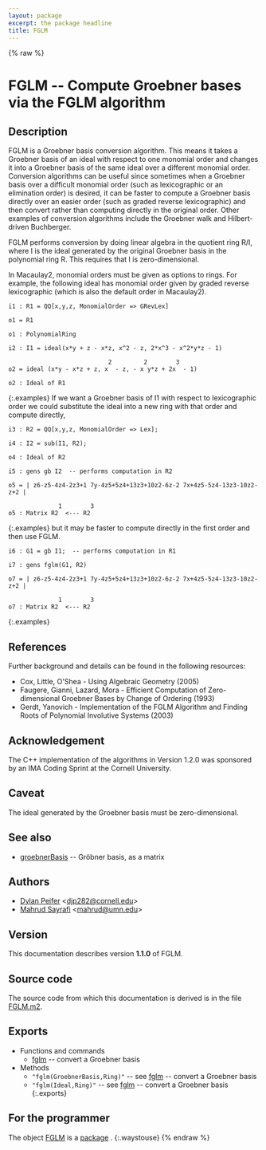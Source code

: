 ```yaml
---
layout: package
excerpt: the package headline
title: FGLM
---
```

{% raw %}
# FGLM -- Compute Groebner bases via the FGLM algorithm

## Description
FGLM is a Groebner basis conversion algorithm. This means it takes a Groebner basis of an ideal with respect to one monomial order and changes it into a Groebner basis of the same ideal over a different monomial order. Conversion algorithms can be useful since sometimes when a Groebner basis over a difficult monomial order (such as lexicographic or an elimination order) is desired, it can be faster to compute a Groebner basis directly over an easier order (such as graded reverse lexicographic) and then convert rather than computing directly in the original order. Other examples of conversion algorithms include the Groebner walk and Hilbert-driven Buchberger.

FGLM performs conversion by doing linear algebra in the quotient ring R/I, where I is the ideal generated by the original Groebner basis in the polynomial ring R. This requires that I is zero-dimensional.

In Macaulay2, monomial orders must be given as options to rings. For example, the following ideal has monomial order given by graded reverse lexicographic (which is also the default order in Macaulay2).

```M2
i1 : R1 = QQ[x,y,z, MonomialOrder => GRevLex]

o1 = R1

o1 : PolynomialRing

i2 : I1 = ideal(x*y + z - x*z, x^2 - z, 2*x^3 - x^2*y*z - 1)

                            2         2        3
o2 = ideal (x*y - x*z + z, x  - z, - x y*z + 2x  - 1)

o2 : Ideal of R1
```
{:.examples}
If we want a Groebner basis of I1 with respect to lexicographic order we could substitute the ideal into a new ring with that order and compute directly,

```M2
i3 : R2 = QQ[x,y,z, MonomialOrder => Lex];

i4 : I2 = sub(I1, R2);

o4 : Ideal of R2

i5 : gens gb I2  -- performs computation in R2

o5 = | z6-z5-4z4-2z3+1 7y-4z5+5z4+13z3+10z2-6z-2 7x+4z5-5z4-13z3-10z2-z+2 |

              1        3
o5 : Matrix R2  <--- R2
```
{:.examples}
but it may be faster to compute directly in the first order and then use FGLM.

```M2
i6 : G1 = gb I1;  -- performs computation in R1

i7 : gens fglm(G1, R2)

o7 = | z6-z5-4z4-2z3+1 7y-4z5+5z4+13z3+10z2-6z-2 7x+4z5-5z4-13z3-10z2-z+2 |

              1        3
o7 : Matrix R2  <--- R2
```
{:.examples}

## References

Further background and details can be found in the following resources:

- Cox, Little, O'Shea - Using Algebraic Geometry (2005)
- Faugere, Gianni, Lazard, Mora - Efficient Computation of Zero-dimensional Groebner Bases by Change of Ordering (1993)
- Gerdt, Yanovich - Implementation of the FGLM Algorithm and Finding Roots of Polynomial Involutive Systems (2003)

## Acknowledgement

The C++ implementation of the algorithms in Version 1.2.0 was sponsored by an IMA Coding Sprint at the Cornell University.

## Caveat
The ideal generated by the Groebner basis must be zero-dimensional.

## See also

- <a title="Gröbner basis, as a matrix" href="/home/mahrud/Projects/M2/M2/M2/BUILD/build/usr-dist/common/share/doc/Macaulay2/Macaulay2Doc/html/_groebner__Basis.html">groebnerBasis</a> -- Gröbner basis, as a matrix

## Authors

- [Dylan Peifer](https://math.cornell.edu/~djp282) <[djp282@cornell.edu](mailto:djp282@cornell.edu)>
- [Mahrud Sayrafi](https://math.umn.edu/~mahrud) <[mahrud@umn.edu](mailto:mahrud@umn.edu)>

## Version
This documentation describes version **1.1.0** of FGLM.

## Source code
The source code from which this documentation is derived is in the file [FGLM.m2](share/Macaulay2/FGLM.m2).

## Exports

- Functions and commands
  - <a title="convert a Groebner basis" href="/home/mahrud/Projects/M2/M2/M2/BUILD/build/usr-dist/common/share/doc/Macaulay2/FGLM/html/_fglm.html">fglm</a> -- convert a Groebner basis
- Methods
  - `"fglm(GroebnerBasis,Ring)"` -- see <a title="convert a Groebner basis" href="/home/mahrud/Projects/M2/M2/M2/BUILD/build/usr-dist/common/share/doc/Macaulay2/FGLM/html/_fglm.html">fglm</a> -- convert a Groebner basis
  - `"fglm(Ideal,Ring)"` -- see <a title="convert a Groebner basis" href="/home/mahrud/Projects/M2/M2/M2/BUILD/build/usr-dist/common/share/doc/Macaulay2/FGLM/html/_fglm.html">fglm</a> -- convert a Groebner basis
{:.exports}

## For the programmer
The object <a title="Compute Groebner bases via the FGLM algorithm" href="/home/mahrud/Projects/M2/M2/M2/BUILD/build/usr-dist/common/share/doc/Macaulay2/FGLM/html/index.html">FGLM</a> is a <a title="the class of all packages" href="/home/mahrud/Projects/M2/M2/M2/BUILD/build/usr-dist/common/share/doc/Macaulay2/Macaulay2Doc/html/___Package.html">package</a>
.
{:.waystouse}
{% endraw %}